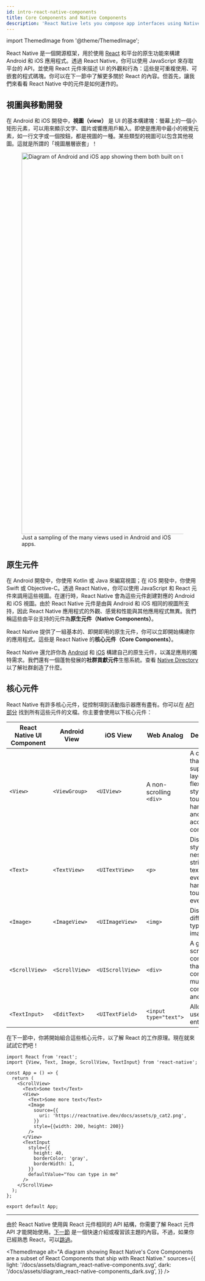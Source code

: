 ```yaml
---
id: intro-react-native-components
title: Core Components and Native Components
description: 'React Native lets you compose app interfaces using Native Components. Conveniently, it comes with a set of these components for you to get started with right now—the Core Components!'
---
```


import ThemedImage from '@theme/ThemedImage';

React Native 是一個開源框架，用於使用 [React](https://reactjs.org/) 和平台的原生功能來構建 Android 和 iOS 應用程式。透過 React Native，你可以使用 JavaScript 來存取平台的 API，並使用 React 元件來描述 UI 的外觀和行為：這些是可重複使用、可嵌套的程式碼塊。你可以在下一節中了解更多關於 React 的內容。但首先，讓我們來看看 React Native 中的元件是如何運作的。

## 視圖與移動開發

在 Android 和 iOS 開發中，**視圖（view）** 是 UI 的基本構建塊：螢幕上的一個小矩形元素，可以用來顯示文字、圖片或響應用戶輸入。即使是應用中最小的視覺元素，如一行文字或一個按鈕，都是視圖的一種。某些類型的視圖可以包含其他視圖。這就是所謂的「視圖層層嵌套」！

<figure>
  <img src="/docs/assets/diagram_ios-android-views.svg" width="1000" alt="Diagram of Android and iOS app showing them both built on top of atomic elements called views." />
  <figcaption>Just a sampling of the many views used in Android and iOS apps.</figcaption>
</figure>

## 原生元件

在 Android 開發中，你使用 Kotlin 或 Java 來編寫視圖；在 iOS 開發中，你使用 Swift 或 Objective-C。透過 React Native，你可以使用 JavaScript 和 React 元件來調用這些視圖。在運行時，React Native 會為這些元件創建對應的 Android 和 iOS 視圖。由於 React Native 元件是由與 Android 和 iOS 相同的視圖所支持，因此 React Native 應用程式的外觀、感覺和性能與其他應用程式無異。我們稱這些由平台支持的元件為**原生元件（Native Components）**。

React Native 提供了一組基本的、即開即用的原生元件，你可以立即開始構建你的應用程式。這些是 React Native 的**核心元件（Core Components）**。

React Native 還允許你為 [Android](native-components-android.md) 和 [iOS](native-components-ios.md) 構建自己的原生元件，以滿足應用的獨特需求。我們還有一個蓬勃發展的**社群貢獻元件**生態系統。查看 [Native Directory](https://reactnative.directory) 以了解社群創造了什麼。

## 核心元件

React Native 有許多核心元件，從控制項到活動指示器應有盡有。你可以在 [API 部分](components-and-apis) 找到所有這些元件的文檔。你主要會使用以下核心元件：

| React Native UI Component | Android View   | iOS View         | Web Analog              | Description                                                                                           |
| ------------------------- | -------------- | ---------------- | ----------------------- | ----------------------------------------------------------------------------------------------------- |
| `<View>`                  | `<ViewGroup>`  | `<UIView>`       | A non-scrolling `<div>` | A container that supports layout with flexbox, style, some touch handling, and accessibility controls |
| `<Text>`                  | `<TextView>`   | `<UITextView>`   | `<p>`                   | Displays, styles, and nests strings of text and even handles touch events                             |
| `<Image>`                 | `<ImageView>`  | `<UIImageView>`  | `<img>`                 | Displays different types of images                                                                    |
| `<ScrollView>`            | `<ScrollView>` | `<UIScrollView>` | `<div>`                 | A generic scrolling container that can contain multiple components and views                          |
| `<TextInput>`             | `<EditText>`   | `<UITextField>`  | `<input type="text">`   | Allows the user to enter text                                                                         |

在下一節中，你將開始組合這些核心元件，以了解 React 的工作原理。現在就來試試它們吧！

```SnackPlayer name=Hello%20World
import React from 'react';
import {View, Text, Image, ScrollView, TextInput} from 'react-native';

const App = () => {
  return (
    <ScrollView>
      <Text>Some text</Text>
      <View>
        <Text>Some more text</Text>
        <Image
          source={{
            uri: 'https://reactnative.dev/docs/assets/p_cat2.png',
          }}
          style={{width: 200, height: 200}}
        />
      </View>
      <TextInput
        style={{
          height: 40,
          borderColor: 'gray',
          borderWidth: 1,
        }}
        defaultValue="You can type in me"
      />
    </ScrollView>
  );
};

export default App;
```

---

由於 React Native 使用與 React 元件相同的 API 結構，你需要了解 React 元件 API 才能開始使用。[下一節](intro-react) 是一個快速介紹或複習該主題的內容。不過，如果你已經熟悉 React，可以[跳過](handling-text-input)。

<ThemedImage
alt="A diagram showing React Native's Core Components are a subset of React Components that ship with React Native."
sources={{
  light: '/docs/assets/diagram_react-native-components.svg',
  dark: '/docs/assets/diagram_react-native-components_dark.svg',
}}
/>